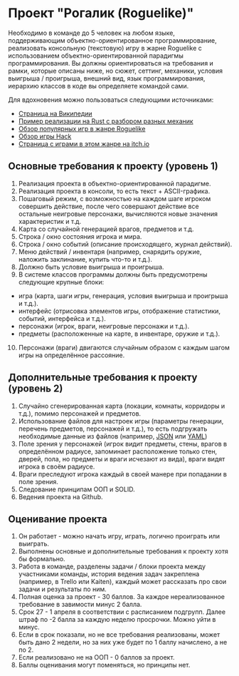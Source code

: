 # Проект "Рогалик (Roguelike)"

Необходимо в команде до 5 человек на любом языке, поддерживающим объектно-ориентированное программирование, реализовать консольную (текстовую) игру в жарне 
Roguelike с использованием объектно-ориентированной парадигмы программирования. Вы должны ориентироваться на требования и рамки, которые описаны ниже, но сюжет, 
сеттинг, механики, условия выигрыша / проигрыша, внешний вид, язык программирования, иерархию классов в коде вы определяете командой сами.

Для вдохновения можно пользоваться следующими источниками:
- [Страница на Википедии](https://ru.wikipedia.org/wiki/Roguelike)
- [Пример реализации на Rust с разбором разных механик](https://bfnightly.bracketproductions.com/book/chapter_0.html)
- [Обзор популярных игр в жанре Roguelike](https://www.youtube.com/watch?v=KHKu8RwKHFs&ab_channel=Waervyn%27sWorld)
- [Обзор игры Hack](https://www.youtube.com/watch?v=ZjuLQFsD8ZU&ab_channel=ROGUELove)
- [Страница с играми в этом жанре на itch.io](https://itch.io/games/free/tag-roguelike/tag-text-based) 

## Основные требования к проекту (уровень 1)
1. Реализация проекта в объектно-ориентированной парадигме.
2. Реализация проекта в консоли, то есть текст + ASCII-графика.
3. Пошаговый режим, с возможностью на каждом шаге игроком совершить действие, после чего совершают действие все остальные неигровые персонажи, вычисляются новые значения характеристик и т.д.
4. Карта со случайной генерацией врагов, предметов и т.д.
5. Строка / окно состояния игрока и мира.
6. Строка / окно событий (описание происходящего, журнал действий).
7. Меню действий / инвентаря (например, снарядить оружие, наложить заклинание, купить что-то и т.д.).
8. Должно быть условие выигрыша и проигрыша.
9. В системе классов программы должны быть предусмотрены следующие крупные блоки: 
- игра (карта, шаги игры, генерация, условия выигрыша и проигрыша и т.д.).
- интерфейс (отрисовка элементов игры, отображение статистики, событий, интерфейса и т.д.).
- персонажи (игрок, враги, неигровые персонажи и т.д.).
- предметы (расположенные на карте, в инвентаре, оружие и т.д.).
10. Персонажи (враги) двигаются случайным образом с каждым шагом игры на определённое рассояние.

## Дополнительные требования к проекту (уровень 2)
1. Случайно сгенерированная карта (локации, комнаты, корридоры и т.д.), помимо персонажей и предметов.
2. Использование файлов для настроек игры (параметры генерации, перечень предметов, персонажей и т.д.), то есть подгружать необходимые данные из файлов (например, [JSON](https://habr.com/ru/post/554274/) или [YAML](https://tproger.ru/translations/yaml-za-5-minut-sintaksis-i-osnovnye-vozmozhnosti/))
3. Поле зрения у персонажей (игрок видит предметы, стены, врагов в определённом радиусе, запоминает расположение только стен, дверей, пола, но предметы и враги исчезают из вида), враги видят игрока в своём радиусе.
4. Враги преследуют игрока каждый в своей манере при попадании в поле зрения.
5. Следование принципам ООП и SOLID.
6. Ведения проекта на Github.

## Оценивание проекта
1. Он работает - можно начать игру, играть, логично проиграть или выиграть.
2. Выполнены основные и дополнительные требования к проекту хотя бы формально.
3. Работа в команде, разделены задачи / блоки проекта между участниками команды, история ведения задач закреплена (например, в Trello или Kaiten), каждый может рассказать про свои задачи и результаты по ним.
4. Полная оценка за проект - 30 баллов. За каждое нереализованное требование в завимости минус 2 балла.
5. Срок 27 - 1 апреля в соответствии с расписанием подгрупп. Далее штраф по -2 балла за каждую неделю просрочки. Можно уйти в минус.
6. Если в срок показали, но не все требования реализованы, может быть дано 2 недели, но за них уже будет по 1 баллу начислено, а не по 2.
7. Если реализовано не на ООП - 0 баллов за проект.
8. Баллы оценивания могут поменяться, но принципы нет.



